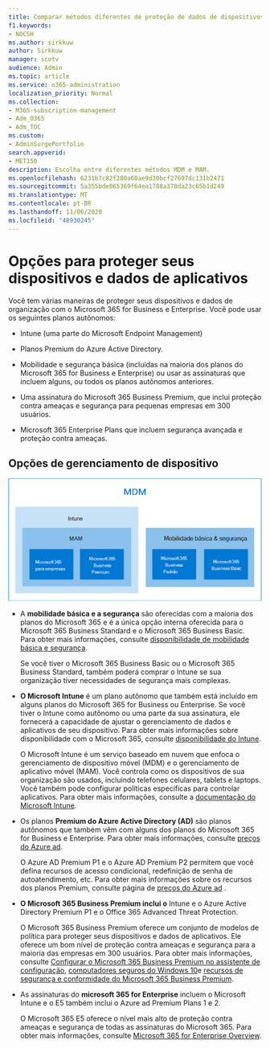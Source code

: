 ```yaml
---
title: Comparar métodos diferentes de proteção de dados de dispositivos e aplicativos
f1.keywords:
- NOCSH
ms.author: sirkkuw
author: Sirkkuw
manager: scotv
audience: Admin
ms.topic: article
ms.service: o365-administration
localization_priority: Normal
ms.collection:
- M365-subscription-management
- Adm_O365
- Adm_TOC
ms.custom:
- AdminSurgePortfolio
search.appverid:
- MET150
description: Escolha entre diferentes métodos MDM e MAM.
ms.openlocfilehash: 6231b7c82f280a60ae9d30bcf27697dc131b2471
ms.sourcegitcommit: 5a355bde865369f64ea1788a378da23c65b1d249
ms.translationtype: MT
ms.contentlocale: pt-BR
ms.lasthandoff: 11/06/2020
ms.locfileid: "48930245"
---
```

# <a name="options-for-protecting-your-devices-and-app-data"></a>Opções para proteger seus dispositivos e dados de aplicativos

Você tem várias maneiras de proteger seus dispositivos e dados de organização com o Microsoft 365 for Business e Enterprise. Você pode usar os seguintes planos autônomos:

- Intune (uma parte do Microsoft Endpoint Management)
- Planos Premium do Azure Active Directory.
- Mobilidade e segurança básica (incluídas na maioria dos planos do Microsoft 365 for Business e Enterprise) ou usar as assinaturas que incluem alguns, ou todos os planos autônomos anteriores.

- Uma assinatura do Microsoft 365 Business Premium, que inclui proteção contra ameaças e segurança para pequenas empresas em 300 usuários.
- Microsoft 365 Enterprise Plans que incluem segurança avançada e proteção contra ameaças.

## <a name="device-management-options"></a>Opções de gerenciamento de dispositivo

![Uma figura que ilustrou quais assinaturas devem usar quais métodos MDM e MAM.](../../m365-mam-mdm.png)

- A **mobilidade básica e a segurança** são oferecidas com a maioria dos planos do Microsoft 365 e é a única opção interna oferecida para o Microsoft 365 Business Standard e o Microsoft 365 Business Basic. Para obter mais informações, consulte [disponibilidade de mobilidade básica e segurança](../basic-mobility-security/choose-between-basic-mobility-and-security-and-intune.md#availability-of-basic-mobility-and-security-and-intune). 

    Se você tiver o Microsoft 365 Business Basic ou o Microsoft 365 Business Standard, também poderá comprar o Intune se sua organização tiver necessidades de segurança mais complexas.
 
- **O Microsoft Intune** é um plano autônomo que também está incluído em alguns planos do Microsoft 365 for Business ou Enterprise. Se você tiver o Intune como autônomo ou uma parte da sua assinatura, ele fornecerá a capacidade de ajustar o gerenciamento de dados e aplicativos de seu dispositivo. Para obter mais informações sobre disponibilidade com o Microsoft 365, consulte [disponibilidade do Intune](../basic-mobility-security/choose-between-basic-mobility-and-security-and-intune.md#availability-of-basic-mobility-and-security-and-intune).

    O Microsoft Intune é um serviço baseado em nuvem que enfoca o gerenciamento de dispositivo móvel (MDM) e o gerenciamento de aplicativo móvel (MAM). Você controla como os dispositivos de sua organização são usados, incluindo telefones celulares, tablets e laptops. Você também pode configurar políticas específicas para controlar aplicativos. Para obter mais informações, consulte a [documentação do Microsoft Intune](https://docs.microsoft.com/mem/intune/).

- Os planos **Premium do Azure Active Directory (AD)** são planos autônomos que também vêm com alguns dos planos do Microsoft 365 for Business e Enterprise. Para obter mais informações, consulte [preços do Azure ad](https://azure.microsoft.com/pricing/details/active-directory/).

     O Azure AD Premium P1 e o Azure AD Premium P2 permitem que você defina recursos de acesso condicional, redefinição de senha de autoatendimento, etc. Para obter mais informações sobre os recursos dos planos Premium, consulte página de [preços do Azure ad](https://azure.microsoft.com/pricing/details/active-directory/) .
- **O Microsoft 365 Business Premium inclui o** Intune e o Azure Active Directory Premium P1 e o Office 365 Advanced Threat Protection. 
 
    O Microsoft 365 Business Premium oferece um conjunto de modelos de política para proteger seus dispositivos e dados de aplicativos. Ele oferece um bom nível de proteção contra ameaças e segurança para a maioria das empresas em 300 usuários. Para obter mais informações, consulte [Configurar o Microsoft 365 Business Premium no assistente de configuração](../../business/set-up.md), [computadores seguros do Windows 10](../../business/secure-win-10-pcs.md)e [recursos de segurança e conformidade do Microsoft 365 Business Premium](../../business/security-features.md).

- As assinaturas do **microsoft 365 for Enterprise** incluem o Microsoft Intune e o E5 também inclui o Azure ad Premium Plans 1 e 2.

    O Microsoft 365 E5 oferece o nível mais alto de proteção contra ameaças e segurança de todas as assinaturas do Microsoft 365. Para obter mais informações, consulte [Microsoft 365 for Enterprise Overview](../../enterprise/microsoft-365-overview.md).
